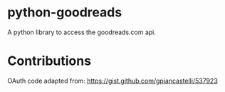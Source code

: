python-goodreads
================

A python library to access the goodreads.com api.


Contributions
================

OAuth code adapted from: https://gist.github.com/gpiancastelli/537923